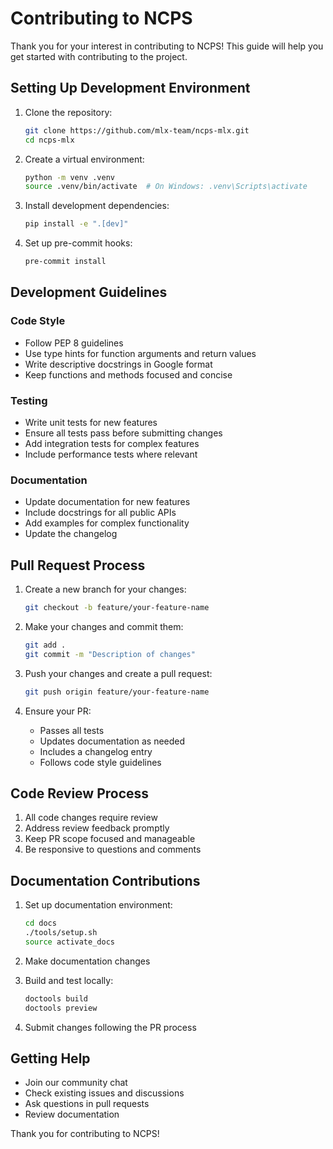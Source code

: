 # Contributing to NCPS

Thank you for your interest in contributing to NCPS! This guide will help you get started with contributing to the project.

## Setting Up Development Environment

1. Clone the repository:
   ```bash
   git clone https://github.com/mlx-team/ncps-mlx.git
   cd ncps-mlx
   ```

2. Create a virtual environment:
   ```bash
   python -m venv .venv
   source .venv/bin/activate  # On Windows: .venv\Scripts\activate
   ```

3. Install development dependencies:
   ```bash
   pip install -e ".[dev]"
   ```

4. Set up pre-commit hooks:
   ```bash
   pre-commit install
   ```

## Development Guidelines

### Code Style
- Follow PEP 8 guidelines
- Use type hints for function arguments and return values
- Write descriptive docstrings in Google format
- Keep functions and methods focused and concise

### Testing
- Write unit tests for new features
- Ensure all tests pass before submitting changes
- Add integration tests for complex features
- Include performance tests where relevant

### Documentation
- Update documentation for new features
- Include docstrings for all public APIs
- Add examples for complex functionality
- Update the changelog

## Pull Request Process

1. Create a new branch for your changes:
   ```bash
   git checkout -b feature/your-feature-name
   ```

2. Make your changes and commit them:
   ```bash
   git add .
   git commit -m "Description of changes"
   ```

3. Push your changes and create a pull request:
   ```bash
   git push origin feature/your-feature-name
   ```

4. Ensure your PR:
   - Passes all tests
   - Updates documentation as needed
   - Includes a changelog entry
   - Follows code style guidelines

## Code Review Process

1. All code changes require review
2. Address review feedback promptly
3. Keep PR scope focused and manageable
4. Be responsive to questions and comments

## Documentation Contributions

1. Set up documentation environment:
   ```bash
   cd docs
   ./tools/setup.sh
   source activate_docs
   ```

2. Make documentation changes
3. Build and test locally:
   ```bash
   doctools build
   doctools preview
   ```

4. Submit changes following the PR process

## Getting Help

- Join our community chat
- Check existing issues and discussions
- Ask questions in pull requests
- Review documentation

Thank you for contributing to NCPS!